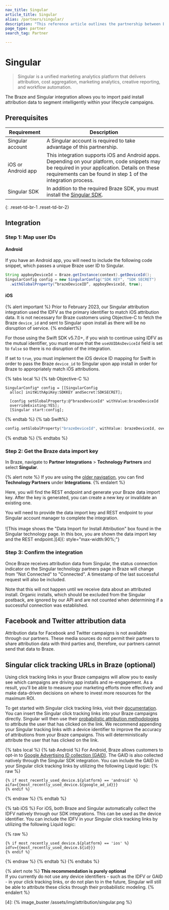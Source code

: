 ```yaml
---
nav_title: Singular
article_title: Singular
alias: /partners/singular/
description: "This reference article outlines the partnership between Braze and Singular, a unified marketing analytics platform that allows you to import paid install attribution data."
page_type: partner
search_tag: Partner

---
```


# Singular

> Singular is a unified marketing analytics platform that delivers attribution, cost aggregation, marketing analytics, creative reporting, and workflow automation.

The Braze and Singular integration allows you to import paid install attribution data to segment intelligently within your lifecycle campaigns.

## Prerequisites

| Requirement | Description |
|---|---|
| Singular account | A Singular account is required to take advantage of this partnership. |
| iOS or Android app | This integration supports iOS and Android apps. Depending on your platform, code snippets may be required in your application. Details on these requirements can be found in step 1 of the integration process. |
| Singular SDK | In addition to the required Braze SDK, you must install the [Singular SDK](https://support.singular.net/hc/en-us/articles/360037640172-Getting-Started-with-the-Singular-SDK-S2S). |
{: .reset-td-br-1 .reset-td-br-2}

## Integration

### Step 1: Map user IDs

#### Android

If you have an Android app, you will need to include the following code snippet, which passes a unique Braze user ID to Singular.

```java
String appboyDeviceId = Braze.getInstance(context).getDeviceId();
SingularConfig config = new SingularConfig("SDK KEY", "SDK SECRET")
  .withGlobalProperty(“brazeDeviceID”, appboyDeviceId, true);
```
#### iOS

{% alert important %}
Prior to February 2023, our Singular attribution integration used the IDFV as the primary identifier to match iOS attribution data. It is not necessary for Braze customers using Objective-C to fetch the Braze `device_id` and sent to Singular upon install as there will be no disruption of service. 
{% endalert%}

For those using the Swift SDK v5.7.0+, if you wish to continue using IDFV as the mutual identifier, you must ensure that the `useUUIDAsDeviceId` field is set to `false` so there is no disruption of the integration. 

If set to `true`, you must implement the iOS device ID mapping for Swift in order to pass the Braze `device_id` to Singular upon app install in order for Braze to appropriately match iOS attributions.

{% tabs local %}
{% tab Objective-C %}

```objc
SingularConfig* config = [[SingularConfig
  alloc] initWithApiKey:SDKKEY andSecret:SDKSECRET];

  [config setGlobalProperty:@"brazeDeviceId" withValue:brazeDeviceId
  overrideExisting:YES];
  [Singular start:config];
```

{% endtab %}
{% tab Swift%}

```swift
config.setGlobalProperty("brazeDeviceId", withValue: brazeDeviceId, overrideExisting: true)
```

{% endtab %}
{% endtabs %}

### Step 2: Get the Braze data import key

In Braze, navigate to **Partner Integrations** > **Technology Partners** and select **Singular**. 

{% alert note %}
If you are using the [older navigation]({{site.baseurl}}/navigation), you can find **Technology Partners** under **Integrations**.
{% endalert %}

Here, you will find the REST endpoint and generate your Braze data import key. After the key is generated, you can create a new key or invalidate an existing one. 

You will need to provide the data import key and REST endpoint to your Singular account manager to complete the integration.<br><br>![This image shows the "Data Import for Install Attribution" box found in the Singular technology page. In this box, you are shown the data import key and the REST endpoint.][4]{: style="max-width:90%;"}

### Step 3: Confirm the integration

Once Braze receives attribution data from Singular, the status connection indicator on the Singular technology partners page in Braze will change from "Not Connected" to "Connected". A timestamp of the last successful request will also be included. 

Note that this will not happen until we receive data about an attributed install. Organic installs, which should be excluded from the Singular postback, are ignored by our API and are not counted when determining if a successful connection was established.

## Facebook and Twitter attribution data

Attribution data for Facebook and Twitter campaigns is not available through our partners. These media sources do not permit their partners to share attribution data with third parties and, therefore, our partners cannot send that data to Braze.

## Singular click tracking URLs in Braze (optional)

Using click tracking links in your Braze campaigns will allow you to easily see which campaigns are driving app installs and re-engagement. As a result, you'll be able to measure your marketing efforts more effectively and make data-driven decisions on where to invest more resources for the maximum ROI.

To get started with Singular click tracking links, visit their [documentation](https://support.singular.net/hc/en-us/articles/360030934212-Singular-Links-FAQ?navigation_side_bar=true). You can insert the Singular click tracking links into your Braze campaigns directly. Singular will then use their [probabilistic attribution methodologies](https://support.singular.net/hc/en-us/articles/115000526963-Understanding-Singular-Mobile-App-Attribution?navigation_side_bar=true) to attribute the user that has clicked on the link. We recommend appending your Singular tracking links with a device identifier to improve the accuracy of attributions from your Braze campaigns. This will deterministically attribute the user that has clicked on the link.

{% tabs local %}
{% tab Android %}
For Android, Braze allows customers to opt-in to [Google Advertising ID collection (GAID)]({{site.baseurl}}/developer_guide/platform_integration_guides/android/initial_sdk_setup/optional_gaid_collection/#optional-google-advertising-id). The GAID is also collected natively through the Singular SDK integration. You can include the GAID in your Singular click tracking links by utilizing the following Liquid logic:
{% raw %}
```
{% if most_recently_used_device.${platform} == 'android' %}
aifa={{most_recently_used_device.${google_ad_id}}}
{% endif %}
```
{% endraw %}
{% endtab %}

{% tab iOS %}
For iOS, both Braze and Singular automatically collect the IDFV natively through our SDK integrations. This can be used as the device identifier. You can include the IDFV in your Singular click tracking links by utilizing the following Liquid logic:

{% raw %}
```
{% if most_recently_used_device.${platform} == 'ios' %}
idfv={{most_recently_used_device.${id}}}
{% endif %}
```
{% endraw %}
{% endtab %}
{% endtabs %}

{% alert note %}
**This recommendation is purely optional**<br>
If you currently do not use any device identifiers - such as the IDFV or GAID - in your click tracking links, or do not plan to in the future, Singular will still be able to attribute these clicks through their probabilistic modeling.
{% endalert %}

[4]: {% image_buster /assets/img/attribution/singular.png %}
